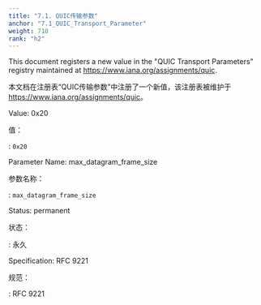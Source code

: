 ```yaml
---
title: "7.1. QUIC传输参数"
anchor: "7.1_QUIC_Transport_Parameter"
weight: 710
rank: "h2"
---
```


This document registers a new value in the "QUIC Transport Parameters" registry maintained at <https://www.iana.org/assignments/quic>.

本文档在注册表“QUIC传输参数”中注册了一个新值，该注册表被维护于<https://www.iana.org/assignments/quic>。

Value:
0x20

值：

:   `0x20`

Parameter Name:
max_datagram_frame_size

参数名称：

:   `max_datagram_frame_size`

Status:
permanent

状态：

:   永久

Specification:
RFC 9221

规范：

:   RFC 9221
